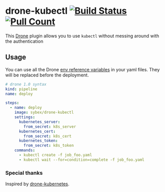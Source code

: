 # drone-kubectl [![Build Status](https://drone.julina.ch/api/badges/sybnex/drone-kubectl/status.svg)](https://drone.julina.ch/sybnex/drone-kubectl) [![Pull Count](https://badgen.net/docker/pulls/sybex/drone-kubectl)](https://hub.docker.com/r/sybex/drone-kubectl) 

This [Drone](https://drone.io/) plugin allows you to use `kubectl` without messing around with the authentication

## Usage

You can use all the Drone [env reference variables](https://docs.drone.io/reference/environ/) in your yaml files.
They will be replaced before the deployment.

```yaml
# drone 1.0 syntax
kind: pipeline
name: deploy

steps:
  - name: deploy
    image: sybex/drone-kubectl
    settings:
      kubernetes_server:
        from_secret: k8s_server
      kubernetes_cert:
        from_secret: k8s_cert
      kubernetes_token:
        from_secret: k8s_token
    commands:
      - kubectl create -f job_foo.yaml
      - kubectl wait --for=condition=complete -f job_foo.yaml

```

### Special thanks

Inspired by [drone-kubernetes](https://github.com/honestbee/drone-kubernetes).
